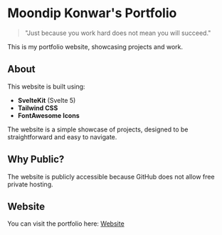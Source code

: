 # Moondip Konwar's Portfolio

> "Just because you work hard does not mean you will succeed."

This is my portfolio website, showcasing projects and work.  

## About

This website is built using:

- **SvelteKit** (Svelte 5)  
- **Tailwind CSS**  
- **FontAwesome Icons**  

The website is a simple showcase of projects, designed to be straightforward and easy to navigate.

## Why Public?

The website is publicly accessible because GitHub does not allow free private hosting.  

## Website

You can visit the portfolio here: [Website](https://Moondip-Konwar.github.io/)
